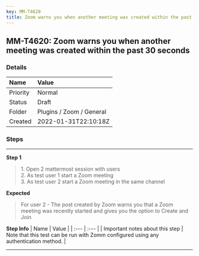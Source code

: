 ```yaml
---
key: MM-T4620
title: Zoom warns you when another meeting was created within the past 30 seconds
---
```


## MM-T4620: Zoom warns you when another meeting was created within the past 30 seconds

### Details

| Name     | Value                    |
| :------- | :----------------------- |
| Priority | Normal                   |
| Status   | Draft                    |
| Folder   | Plugins / Zoom / General |
| Created  | 2022-01-31T22:10:18Z     |

### Steps

<hr/>

**Step 1**

> <article>1. Open 2 mattermost session with users<br />2. As test user 1 start a Zoom meeting<br />3. As test user 2 start a Zoom meeting in the same channel</article>

**Expected**

> <article>For user 2 - The post created by Zoom warns you that a Zoom meeting was recently started and gives you the option to Create and Join</article>

**Step Info**
| Name | Value |
| :--- | :--- |
| Important notes about this step | Note that this test can be run with Zomm configured using any authentication method. |

<hr/>
